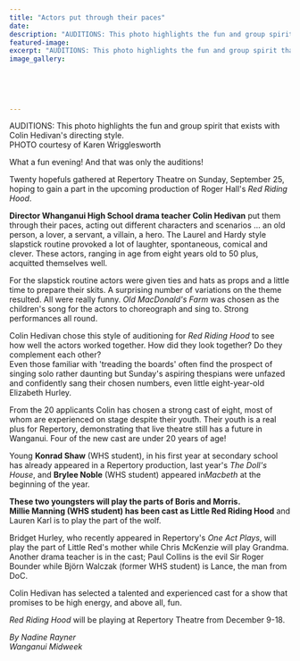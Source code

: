 ```yaml
---
title: "Actors put through their paces"
date: 
description: "AUDITIONS: This photo highlights the fun and group spirit that exists with Colin Hedivan's directing style, Wanganui Midweek article on 5 October..."
featured-image: 
excerpt: "AUDITIONS: This photo highlights the fun and group spirit that exists with Colin Hedivan's directing style."
image_gallery:
	
	
	
	
	
---
```


<p><span>AUDITIONS: This photo highlights the fun and group spirit that exists with Colin Hedivan's directing style.<br /><span>PHOTO courtesy of Karen Wrigglesworth</span>&nbsp;</span></p>
<p>What a fun evening! And that was only the auditions!</p>
<p>Twenty hopefuls gathered at Repertory Theatre on Sunday, September 25, hoping to gain a part in the upcoming production of Roger Hall's&nbsp;<em>Red Riding Hood</em>.</p>
<p><strong>Director Whanganui High School drama teacher Colin Hedivan</strong> put them through their paces, acting out different characters and scenarios ... an old person, a lover, a servant, a villain, a hero. The Laurel and Hardy style slapstick routine provoked a lot of laughter, spontaneous, comical and clever. These actors, ranging in age from eight years old to 50 plus, acquitted themselves well.</p>
<p>For the slapstick routine actors were given ties and hats as props and a little time to prepare their skits. A surprising number of variations on the theme resulted. All were really funny.&nbsp;<em>Old MacDonald's Farm</em>&nbsp;was chosen as the children's song for the actors to choreograph and sing to. Strong performances all round.</p>
<p>Colin Hedivan chose this style of auditioning for&nbsp;<em>Red Riding Hood</em>&nbsp;to see how well the actors worked together. How did they look together? Do they complement each other?<br />Even those familiar with 'treading the boards' often find the prospect of singing solo rather daunting but Sunday's aspiring thespians were unfazed and confidently sang their chosen numbers, even little eight-year-old Elizabeth Hurley.</p>
<p>From the 20 applicants Colin has chosen a strong cast of eight, most of whom are experienced on stage despite their youth. Their youth is a real plus for Repertory, demonstrating that live theatre still has a future in Wanganui. Four of the new cast are under 20 years of age!</p>
<p>Young <strong>Konrad Shaw</strong> (WHS student), in his first year at secondary school has already appeared in a Repertory production, last year's&nbsp;<em>The Doll's House</em>, and <strong>Brylee Noble</strong> <span>(WHS student)</span>&nbsp;appeared in<em>Macbeth</em>&nbsp;at the beginning of the year.</p>
<p><strong>These two youngsters will play the parts of Boris and Morris. <br />Millie Manning (WHS student)&nbsp;has been cast as Little Red Riding Hood</strong> and Lauren Karl is to play the part of the wolf.</p>
<p>Bridget Hurley, who recently appeared in Repertory's&nbsp;<em>One Act Plays</em>, will play the part of Little Red's mother while Chris McKenzie will play Grandma. Another drama teacher is in the cast; Paul Collins is the evil Sir Roger Bounder while Bj&ouml;rn Walczak (former WHS student) is Lance, the man from DoC.</p>
<p>Colin Hedivan has selected a talented and experienced cast for a show that promises to be high energy, and above all, fun.<br /><em></em></p>
<p><em>Red Riding Hood</em>&nbsp;will be playing at Repertory Theatre from December 9-18.</p>
<p><em>By Nadine Rayner</em><br /><em>Wanganui Midweek&nbsp;</em></p>

